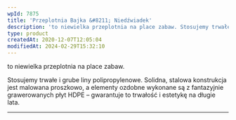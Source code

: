 ```yaml
---
wpId: 7875
title: 'Przeplotnia Bajka &#8211; Niedźwiadek'
description: 'to niewielka przeplotnia na place zabaw. Stosujemy trwałe i grube liny polipropylenowe. Solidna, stalowa konstrukcja jest malowana proszkowo, a elementy ozdobne wykonane są z fantazyjnie grawerowanych płyt HDPE – gwarantuje to trwałość i estetykę na długie lata.'
type: product
createdAt: 2020-12-07T12:05:04
modifiedAt: 2024-02-29T15:32:10
---
```



to niewielka przeplotnia na place zabaw.

Stosujemy trwałe i grube liny polipropylenowe. Solidna, stalowa konstrukcja jest malowana proszkowo, a elementy ozdobne wykonane są z fantazyjnie grawerowanych płyt HDPE – gwarantuje to trwałość i estetykę na długie lata.

* * *